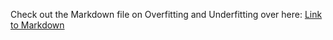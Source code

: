 Check out the Markdown file on Overfitting and Underfitting over here: [Link to Markdown](Overfitting&Underfitting.md)
